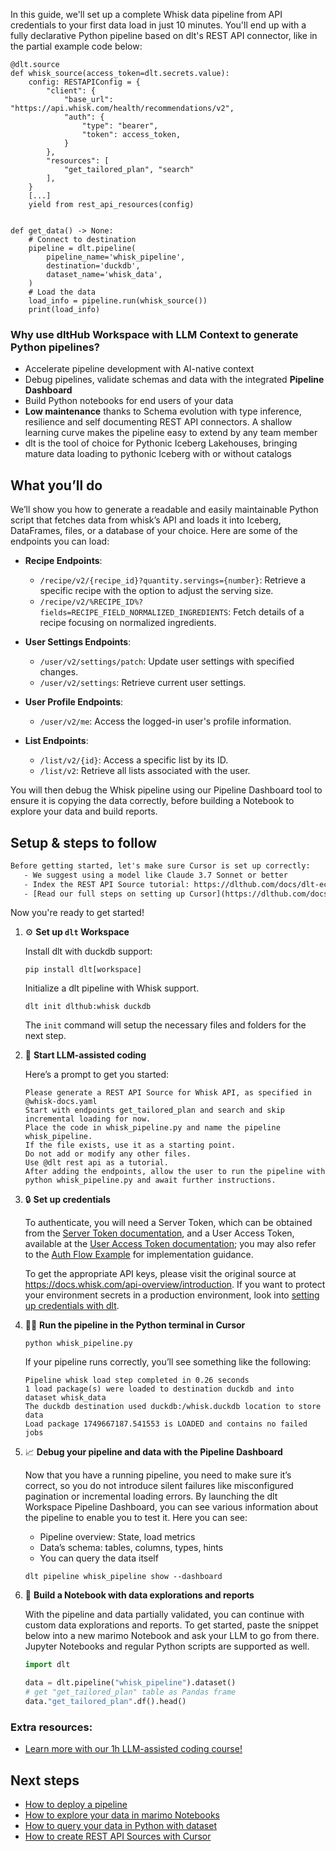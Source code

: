 In this guide, we'll set up a complete Whisk data pipeline from API credentials to your first data load in just 10 minutes. You'll end up with a fully declarative Python pipeline based on dlt's REST API connector, like in the partial example code below:

```python-outcome
@dlt.source
def whisk_source(access_token=dlt.secrets.value):
    config: RESTAPIConfig = {
        "client": {
            "base_url": "https://api.whisk.com/health/recommendations/v2",
            "auth": {
                "type": "bearer",
                "token": access_token,
            }
        },
        "resources": [
            "get_tailored_plan", "search"
        ],
    }
    [...]
    yield from rest_api_resources(config)


def get_data() -> None:
    # Connect to destination
    pipeline = dlt.pipeline(
        pipeline_name='whisk_pipeline',
        destination='duckdb',
        dataset_name='whisk_data', 
    )
    # Load the data
    load_info = pipeline.run(whisk_source())
    print(load_info) 
```

### Why use dltHub Workspace with LLM Context to generate Python pipelines?

- Accelerate pipeline development with AI-native context
- Debug pipelines, validate schemas and data with the integrated **Pipeline Dashboard**
- Build Python notebooks for end users of your data
- **Low maintenance** thanks to Schema evolution with type inference, resilience and self documenting REST API connectors. A shallow learning curve makes the pipeline easy to extend by any team member
- dlt is the tool of choice for Pythonic Iceberg Lakehouses, bringing mature data loading to pythonic Iceberg with or without catalogs

## What you’ll do

We’ll show you how to generate a readable and easily maintainable Python script that fetches data from whisk’s API and loads it into Iceberg, DataFrames, files, or a database of your choice. Here are some of the endpoints you can load:

- **Recipe Endpoints**: 
  - `/recipe/v2/{recipe_id}?quantity.servings={number}`: Retrieve a specific recipe with the option to adjust the serving size.
  - `/recipe/v2/%RECIPE_ID%?fields=RECIPE_FIELD_NORMALIZED_INGREDIENTS`: Fetch details of a recipe focusing on normalized ingredients.

- **User Settings Endpoints**: 
  - `/user/v2/settings/patch`: Update user settings with specified changes.
  - `/user/v2/settings`: Retrieve current user settings.
  
- **User Profile Endpoints**: 
  - `/user/v2/me`: Access the logged-in user's profile information.

- **List Endpoints**: 
  - `/list/v2/{id}`: Access a specific list by its ID.
  - `/list/v2`: Retrieve all lists associated with the user.

You will then debug the Whisk pipeline using our Pipeline Dashboard tool to ensure it is copying the data correctly, before building a Notebook to explore your data and build reports.

## Setup & steps to follow

```default
Before getting started, let's make sure Cursor is set up correctly:
   - We suggest using a model like Claude 3.7 Sonnet or better
   - Index the REST API Source tutorial: https://dlthub.com/docs/dlt-ecosystem/verified-sources/rest_api/ and add it to context as **@dlt rest api**
   - [Read our full steps on setting up Cursor](https://dlthub.com/docs/dlt-ecosystem/llm-tooling/cursor-restapi#23-configuring-cursor-with-documentation)
```

Now you're ready to get started!

1. ⚙️ **Set up `dlt` Workspace**
    
    Install dlt with duckdb support:
    ```shell
    pip install dlt[workspace]
    ```

    Initialize a dlt pipeline with Whisk support.
    ```shell
    dlt init dlthub:whisk duckdb
    ```

    The `init` command will setup the necessary files and folders for the next step.
    
2. 🤠 **Start LLM-assisted coding**
    
    Here’s a prompt to get you started:
    
    ```prompt
    Please generate a REST API Source for Whisk API, as specified in @whisk-docs.yaml 
    Start with endpoints get_tailored_plan and search and skip incremental loading for now. 
    Place the code in whisk_pipeline.py and name the pipeline whisk_pipeline. 
    If the file exists, use it as a starting point. 
    Do not add or modify any other files. 
    Use @dlt rest api as a tutorial. 
    After adding the endpoints, allow the user to run the pipeline with python whisk_pipeline.py and await further instructions.
    ```

    
3. 🔒 **Set up credentials** 
    
    To authenticate, you will need a Server Token, which can be obtained from the [Server Token documentation](https://api-overview/auth/server-token), and a User Access Token, available at the [User Access Token documentation](https://api-overview/auth/user-access-token); you may also refer to the [Auth Flow Example](https://api-overview/auth/user-access-token/auth-flow-example) for implementation guidance.
    
    To get the appropriate API keys, please visit the original source at https://docs.whisk.com/api-overview/introduction.
    If you want to protect your environment secrets in a production environment, look into [setting up credentials with dlt](https://dlthub.com/docs/walkthroughs/add_credentials).
    
4. 🏃‍♀️ **Run the pipeline in the Python terminal in Cursor**
    
    ```shell
    python whisk_pipeline.py
    ```
    
    If your pipeline runs correctly, you’ll see something like the following:
    
    ```shell
    Pipeline whisk load step completed in 0.26 seconds
    1 load package(s) were loaded to destination duckdb and into dataset whisk_data
    The duckdb destination used duckdb:/whisk.duckdb location to store data
    Load package 1749667187.541553 is LOADED and contains no failed jobs
    ```
    
5. 📈 **Debug your pipeline and data with the Pipeline Dashboard**

    Now that you have a running pipeline, you need to make sure it’s correct, so you do not introduce silent failures like misconfigured pagination or incremental loading errors. By launching the dlt Workspace Pipeline Dashboard, you can see various information about the pipeline to enable you to test it. Here you can see:
    - Pipeline overview: State, load metrics
    - Data’s schema: tables, columns, types, hints
    - You can query the data itself
    
    ```shell
    dlt pipeline whisk_pipeline show --dashboard
    ```
    
6. 🐍 **Build a Notebook with data explorations and reports**

    With the pipeline and data partially validated, you can continue with custom data explorations and reports. To get started, paste the snippet below into a new marimo Notebook and ask your LLM to go from there. Jupyter Notebooks and regular Python scripts are supported as well.

    
    ```python
    import dlt

   data = dlt.pipeline("whisk_pipeline").dataset()
   # get "get_tailored_plan" table as Pandas frame
   data."get_tailored_plan".df().head()
    ```

### Extra resources:

- [Learn more with our 1h LLM-assisted coding course!](https://www.youtube.com/watch?v=GGid70rnJuM)

## Next steps

- [How to deploy a pipeline](https://dlthub.com/docs/walkthroughs/deploy-a-pipeline)
- [How to explore your data in marimo Notebooks](https://dlthub.com/docs/general-usage/dataset-access/marimo)
- [How to query your data in Python with dataset](https://dlthub.com/docs/general-usage/dataset-access/dataset)
- [How to create REST API Sources with Cursor](https://dlthub.com/docs/dlt-ecosystem/llm-tooling/cursor-restapi)